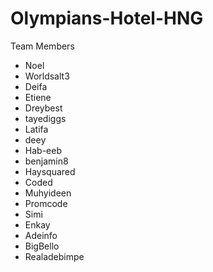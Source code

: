 # Olympians-Hotel-HNG


Team Members
- Noel
- Worldsalt3
- Deifa
- Etiene
- Dreybest
- tayediggs
- Latifa
- deey
- Hab-eeb
- benjamin8
- Haysquared
- Coded
- Muhyideen
- Promcode
- Simi
- Enkay
- Adeinfo
- BigBello
- Realadebimpe